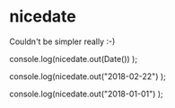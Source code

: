 # nicedate

Couldn't be simpler really :-)

console.log(nicedate.out(Date()) );

console.log(nicedate.out("2018-02-22") );

console.log(nicedate.out("2018-01-01") );
